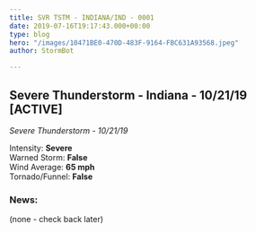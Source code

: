```yaml
---
title: SVR TSTM - INDIANA/IND - 0001
date: 2019-07-16T19:17:43.000+00:00
type: blog
hero: "/images/10471BE0-470D-483F-9164-FBC631A93568.jpeg"
author: StormBot

---
```

## Severe Thunderstorm - Indiana - 10/21/19 \[ACTIVE\]

_Severe Thunderstorm - 10/21/19_

Intensity: **Severe**  
Warned Storm: **False**  
Wind Average: **65 mph**  
Tornado/Funnel: **False**

### News:

(none - check back later)